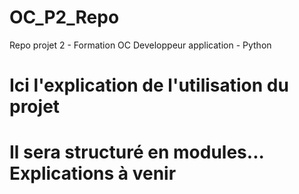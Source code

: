 # OC_P2_Repo
 Repo projet 2 - Formation OC Developpeur application - Python
# Ici l'explication de l'utilisation du projet
# Il sera structuré en modules... Explications à venir
